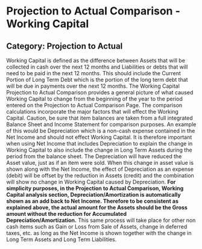 # Projection to Actual Comparison - Working Capital
## Category: Projection to Actual
Working Capital is defined as the difference between Assets that will be collected in cash over the next 12 months and Liabilities or debts that will need to be paid in the next 12 months. This should include the Current Portion of Long Term Debt which is the portion of the long term debt that will be due in payments over the next 12 months.
The Working Capital Projection to Actual Comparison provides a general picture of what caused Working Capital to change from the beginning of the year to the period entered on the Projection to Actual Comparison Page. The comparison calculations incorporate the major factors that will effect the Working Capital.
Caution, be sure that item balances are taken from a full integrated Balance Sheet and Income Statement for comparison purposes. An example of this would be Depreciation which is a non-cash expense contained in the Net Income and should not effect Working Capital. It is therefore important when using Net Income that includes Depreciation to explain the change in Working Capital to also include the change in Long Term Assets during the period from the balance sheet. The Depreciation will have reduced the Asset value, just as if an item were sold. When this change in asset value is shown along with the Net Income, the effect of Depreciation as an expense (debit) will be offset by the reduction in Assets (credit) and the combination will show no change in Working Capital caused by Depreciation.
**For simplicity purposes, in the Projection to Actual Comparison, Working Capital analysis section, Depreciation/Amortization is automatically shown as an add back to Net Income. Therefore to be consistent as explained above, the actual amount for the Assets should be the Gross amount without the reduction for Accumulated Depreciation/Amortization.**
This same process will take place for other non cash items such as Gain or Loss from Sale of Assets, change in deferred taxes, etc. as long as the Net Income is shown together with the change in Long Term Assets and Long Term Liabilities.
